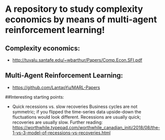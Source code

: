 # A repository to study complexity economics by means of multi-agent reinforcement learning!

## Complexity economics:
 - http://tuvalu.santafe.edu/~wbarthur/Papers/Comp.Econ.SFI.pdf
 
## Multi-Agent Reinforcement Learning: 
 - https://github.com/LantaoYu/MARL-Papers

##Interesting starting points:
 - Quick recessions vs. slow recoveries
 Business cycles are not symmetric; if you flipped the time-series data upside-down the fluctuations would look different. Recessions are usually quick; recoveries are usually slow.
 Further reading:
 https://worthwhile.typepad.com/worthwhile_canadian_initi/2018/08/the-1-vs-3-model-of-recessions-vs-recoveries.html
 
 
 